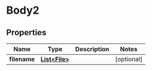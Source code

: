 # Body2

## Properties
Name | Type | Description | Notes
------------ | ------------- | ------------- | -------------
**filename** | [**List&lt;File&gt;**](File.md) |  |  [optional]
